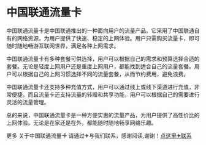 # 中国联通流量卡

中国联通流量卡是中国联通推出的一种面向用户的流量产品。它采用了中国联通自有的网络资源，为用户提供了快速、稳定的上网体验。用户只需购买流量卡，即可随时随地畅游互联网世界，满足各种上网需求。

中国联通流量卡有多种套餐可供选择，用户可以根据自己的需求和预算选择合适的套餐。无论是轻度上网用户还是重度上网用户，都能找到适合自己的流量套餐。用户可以根据自己的上网习惯选择不同的流量套餐，从而节约费用，避免浪费。

中国联通流量卡还支持多种充值方式，用户可以通过线上或线下渠道进行充值，非常便捷。而且流量卡还支持流量的转赠和共享功能，用户可以根据自己的需要进行灵活的流量管理。

总的来说，中国联通流量卡是一种方便实惠的流量产品，为用户提供了高性价比的上网体验。无论是在家还是在外，都能随时随地畅享网络乐趣。

更多 关于中国联通流量卡 请通过✈与我们联系，感谢阅读,谢谢！[点这里✈联系](https://ww.k02.cc)